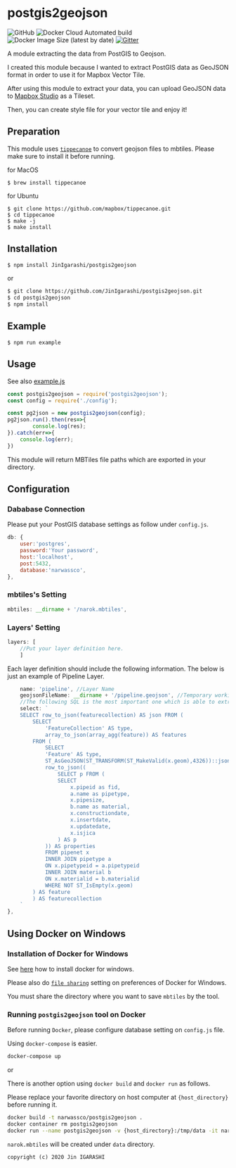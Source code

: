 # postgis2geojson
![GitHub](https://img.shields.io/github/license/narwassco/postgis2geojson)
![Docker Cloud Automated build](https://img.shields.io/docker/cloud/automated/narwassco/postgis2geojson)
![Docker Image Size (latest by date)](https://img.shields.io/docker/image-size/narwassco/postgis2geojson)
[![Gitter](https://badges.gitter.im/narwassco/community.svg)](https://gitter.im/narwassco/community?utm_source=badge&utm_medium=badge&utm_campaign=pr-badge)

A module extracting the data from PostGIS to Geojson.

I created this module because I wanted to extract PostGIS data as GeoJSON format in order to use it for Mapbox Vector Tile.

After using this module to extract your data, you can upload GeoJSON data to [Mapbox Studio](https://studio.mapbox.com) as a Tileset.

Then, you can create style file for your vector tile and enjoy it!

## Preparation
This module uses [`tippecanoe`](https://github.com/mapbox/tippecanoe) to convert geojson files to mbtiles. Please make sure to install it before running.

for MacOS
```
$ brew install tippecanoe
```

for Ubuntu
```
$ git clone https://github.com/mapbox/tippecanoe.git
$ cd tippecanoe
$ make -j
$ make install
```


## Installation

```sh
$ npm install JinIgarashi/postgis2geojson
```

or

```sh
$ git clone https://github.com/JinIgarashi/postgis2geojson.git
$ cd postgis2geojson
$ npm install
```

## Example

```
$ npm run example
```

## Usage
See also [example.js](./example/example.js)
```js
const postgis2geojson = require('postgis2geojson');
const config = require('./config');

const pg2json = new postgis2geojson(config);
pg2json.run().then(res=>{
        console.log(res);
}).catch(err=>{
    console.log(err);
})
```
This module will return MBTiles file paths which are exported in your directory.


## Configuration

### Dababase Connection
Please put your PostGIS database settings as follow under `config.js`.
```js
db: {
    user:'postgres',
    password:'Your password',
    host:'localhost',
    post:5432,
    database:'narwassco',
},
```

### mbtiles's Setting
```js
mbtiles: __dirname + '/narok.mbtiles',
```

### Layers' Setting
```js
layers: [
    //Put your layer definition here.
    ]
```

Each layer definition should include the following information.
The below is just an example of Pipeline Layer.
```js
    name: 'pipeline', //Layer Name
    geojsonFileName: __dirname + '/pipeline.geojson', //Temporary working file path
    //The following SQL is the most important one which is able to extract PostGIS data as GeoJSON format.
    select: `
    SELECT row_to_json(featurecollection) AS json FROM (
        SELECT
            'FeatureCollection' AS type,
            array_to_json(array_agg(feature)) AS features
        FROM (
            SELECT
            'Feature' AS type,
            ST_AsGeoJSON(ST_TRANSFORM(ST_MakeValid(x.geom),4326))::json AS geometry,
            row_to_json((
                SELECT p FROM (
                SELECT
                    x.pipeid as fid,
                    a.name as pipetype,
                    x.pipesize,
                    b.name as material,
                    x.constructiondate,
                    x.insertdate,
                    x.updatedate,
                    x.isjica
                ) AS p
            )) AS properties
            FROM pipenet x
            INNER JOIN pipetype a
            ON x.pipetypeid = a.pipetypeid
            INNER JOIN material b
            ON x.materialid = b.materialid
            WHERE NOT ST_IsEmpty(x.geom)
        ) AS feature
        ) AS featurecollection
    `
},
```

## Using Docker on Windows

### Installation of Docker for Windows
See [here](https://docs.docker.com/docker-for-windows) how to install docker for windows.

Please also do [`file sharing`](https://docs.docker.com/docker-for-windows/#resources) setting on preferences of Docker for Windows. 

You must share the directory where you want to save `mbtiles` by the tool.

### Running `postgis2geojson` tool on Docker
Before running `Docker`, please configure database setting on `config.js` file.

Using `docker-compose` is easier.
```sh
docker-compose up
```

or

There is another option using `docker build` and `docker run` as follows.

Please replace your favorite directory on host computer at `{host_directory}` before running it.
```sh
docker build -t narwassco/postgis2geojson .
docker container rm postgis2geojson
docker run --name postgis2geojson -v {host_directory}:/tmp/data -it narwassco/postgis2geojson /bin/bash
```

`narok.mbtiles` will be created under `data` directory.

```
copyright (c) 2020 Jin IGARASHI
```
